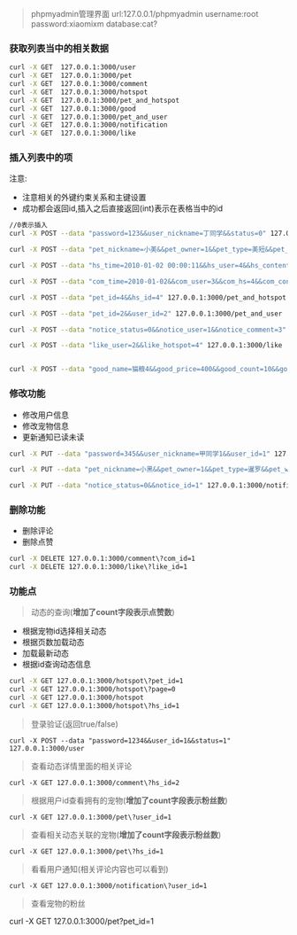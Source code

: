 > phpmyadmin管理界面
> url:127.0.0.1/phpmyadmin
> username:root
> password:xiaomixm
> database:cat?

### 获取列表当中的相关数据

```bash
curl -X GET  127.0.0.1:3000/user
curl -X GET  127.0.0.1:3000/pet
curl -X GET  127.0.0.1:3000/comment
curl -X GET  127.0.0.1:3000/hotspot
curl -X GET  127.0.0.1:3000/pet_and_hotspot
curl -X GET  127.0.0.1:3000/good
curl -X GET  127.0.0.1:3000/pet_and_user
curl -X GET  127.0.0.1:3000/notification
curl -X GET  127.0.0.1:3000/like
```
### 插入列表中的项

注意:
- 注意相关的外键约束关系和主键设置
- 成功都会返回id,插入之后直接返回(int)表示在表格当中的id

```bash
//0表示插入
curl -X POST --data "password=123&&user_nickname=丁同学&&status=0" 127.0.0.1:3000/user

curl -X POST --data "pet_nickname=小美&&pet_owner=1&&pet_type=美短&&pet_weight=20&&pet_sex=female&&pet_birth=2010-01-02&&pet_photo=test.jpg" 127.0.0.1:3000/pet

curl -X POST --data "hs_time=2010-01-02 00:00:11&&hs_user=4&&hs_content=text4" 127.0.0.1:3000/hotspot

curl -X POST --data "com_time=2010-01-02&&com_user=3&&com_hs=4&&com_content=test4" 127.0.0.1:3000/comment

curl -X POST --data "pet_id=4&&hs_id=4" 127.0.0.1:3000/pet_and_hotspot

curl -X POST --data "pet_id=2&&user_id=2" 127.0.0.1:3000/pet_and_user

curl -X POST --data "notice_status=0&&notice_user=1&&notice_comment=3" 127.0.0.1:3000/notification

curl -X POST --data "like_user=2&&like_hotspot=4" 127.0.0.1:3000/like


curl -X POST --data "good_name=猫粮4&&good_price=400&&good_count=10&&good_info=还行" 127.0.0.1:3000/good

```

### 修改功能
- 修改用户信息
- 修改宠物信息
- 更新通知已读未读

```bash
curl -X PUT --data "password=345&&user_nickname=甲同学1&&user_id=1" 127.0.0.1:3000/user

curl -X PUT --data "pet_nickname=小黑&&pet_owner=1&&pet_type=暹罗&&pet_weight=30&&pet_sex=male&&pet_birth=2010-01-02&&pet_id=1&&pet_photo=test2.jpg" 127.0.0.1:3000/pet

curl -X PUT --data "notice_status=0&&notice_id=1" 127.0.0.1:3000/notification
```

### 删除功能
- 删除评论
- 删除点赞

```bash
curl -X DELETE 127.0.0.1:3000/comment\?com_id=1
curl -X DELETE 127.0.0.1:3000/like\?like_id=1
```

### 功能点

> 动态的查询(**增加了count字段表示点赞数**)

- 根据宠物id选择相关动态
- 根据页数加载动态
- 加载最新动态
- 根据id查询动态信息

```bash
curl -X GET 127.0.0.1:3000/hotspot\?pet_id=1
curl -X GET 127.0.0.1:3000/hotspot\?page=0
curl -X GET 127.0.0.1:3000/hotspot
curl -X GET 127.0.0.1:3000/hotspot\?hs_id=1
```

> 登录验证(返回true/false)

```
curl -X POST --data "password=1234&&user_id=1&&status=1" 127.0.0.1:3000/user
```

> 查看动态详情里面的相关评论

```
curl -X GET 127.0.0.1:3000/comment\?hs_id=2
```

> 根据用户id查看拥有的宠物(**增加了count字段表示粉丝数**)

```
curl -X GET 127.0.0.1:3000/pet\?user_id=1
```

> 查看相关动态关联的宠物(**增加了count字段表示粉丝数**)

```
curl -X GET 127.0.0.1:3000/pet\?hs_id=1
```

> 看看用户通知(相关评论内容也可以看到)

```
curl -X GET 127.0.0.1:3000/notification\?user_id=1
```

> 查看宠物的粉丝

curl -X GET 127.0.0.1:3000/pet\?pet_id=1
